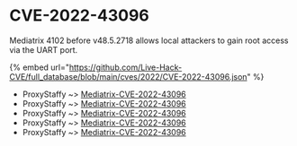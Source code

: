 # CVE-2022-43096

Mediatrix 4102 before v48.5.2718 allows local attackers to gain root access via the UART port.

{% embed url="https://github.com/Live-Hack-CVE/full_database/blob/main/cves/2022/CVE-2022-43096.json" %}


* ProxyStaffy ~> [Mediatrix-CVE-2022-43096](https://www.alice-snow.ru/2022/database/cve-2022-43096/mediatrix-cve-2022-43096-proxystaffy)
* ProxyStaffy ~> [Mediatrix-CVE-2022-43096](https://www.alice-snow.ru/2022/database/cve-2022-43096/mediatrix-cve-2022-43096-proxystaffy)
* ProxyStaffy ~> [Mediatrix-CVE-2022-43096](https://www.alice-snow.ru/2022/database/cve-2022-43096/mediatrix-cve-2022-43096-proxystaffy)
* ProxyStaffy ~> [Mediatrix-CVE-2022-43096](https://www.alice-snow.ru/2022/database/cve-2022-43096/mediatrix-cve-2022-43096-proxystaffy)
* ProxyStaffy ~> [Mediatrix-CVE-2022-43096](https://www.alice-snow.ru/2022/database/cve-2022-43096/mediatrix-cve-2022-43096-proxystaffy)
